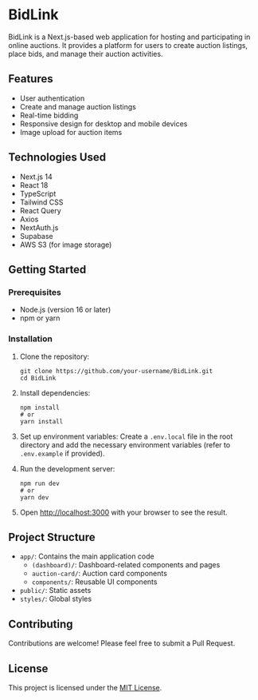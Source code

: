 # BidLink

BidLink is a Next.js-based web application for hosting and participating in online auctions. It provides a platform for users to create auction listings, place bids, and manage their auction activities.

## Features

- User authentication
- Create and manage auction listings
- Real-time bidding
- Responsive design for desktop and mobile devices
- Image upload for auction items

## Technologies Used

- Next.js 14
- React 18
- TypeScript
- Tailwind CSS
- React Query
- Axios
- NextAuth.js
- Supabase
- AWS S3 (for image storage)

## Getting Started

### Prerequisites

- Node.js (version 16 or later)
- npm or yarn

### Installation

1. Clone the repository:
   ```
   git clone https://github.com/your-username/BidLink.git
   cd BidLink
   ```

2. Install dependencies:
   ```
   npm install
   # or
   yarn install
   ```

3. Set up environment variables:
   Create a `.env.local` file in the root directory and add the necessary environment variables (refer to `.env.example` if provided).

4. Run the development server:
   ```
   npm run dev
   # or
   yarn dev
   ```

5. Open [http://localhost:3000](http://localhost:3000) with your browser to see the result.

## Project Structure

- `app/`: Contains the main application code
  - `(dashboard)/`: Dashboard-related components and pages
  - `auction-card/`: Auction card components
  - `components/`: Reusable UI components
- `public/`: Static assets
- `styles/`: Global styles

## Contributing

Contributions are welcome! Please feel free to submit a Pull Request.

## License

This project is licensed under the [MIT License](LICENSE).
